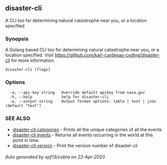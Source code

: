 ## disaster-cli

A CLI too for determining natural catastrophe near you, or a location specified

### Synopsis

A Golang based CLI too for determining natural catastrophe near you, or a location specified. Visit https://github.com/karl-cardenas-coding/disaster-cli for more information.

```
disaster-cli [flags]
```

### Options

```
  -a, --api-key string   Override default apikey from nasa.gov
  -h, --help             help for disaster-cli
  -o, --output string    Output format options: table | text | json (default "text")
```

### SEE ALSO

* [disaster-cli categories](/documentation/disaster-cli_categories.md)	 - Prints all the unique categories of all the events
* [disaster-cli events](/documentation/disaster-cli_events.md)	 - Returns all events occurring in the world at this point in time.
* [disaster-cli version](/documentation/disaster-cli_version.md)	 - Print the version number of disaster-cli

###### Auto generated by spf13/cobra on 22-Apr-2020
